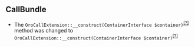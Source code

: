 CallBundle
----------
* The `OroCallExtension::__construct(ContainerInterface $container)`<sup>[[?]](https://github.com/oroinc/OroCRMCallBundle/tree/4.0.0-rc/Twig/OroCallExtension.php#L16 "Oro\Bundle\CallBundle\Twig\OroCallExtension")</sup> method was changed to `OroCallExtension::__construct(ContainerInterface $container)`<sup>[[?]](https://github.com/oroinc/OroCRMCallBundle/tree/4.0.0/Twig/OroCallExtension.php#L23 "Oro\Bundle\CallBundle\Twig\OroCallExtension")</sup>

